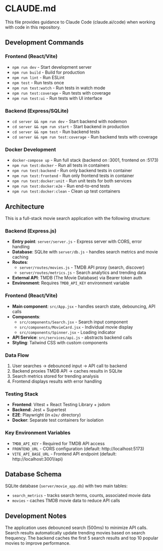 # CLAUDE.md

This file provides guidance to Claude Code (claude.ai/code) when working with code in this repository.

## Development Commands

### Frontend (React/Vite)
- `npm run dev` - Start development server
- `npm run build` - Build for production
- `npm run lint` - Run ESLint
- `npm test` - Run tests once
- `npm run test:watch` - Run tests in watch mode
- `npm run test:coverage` - Run tests with coverage
- `npm run test:ui` - Run tests with UI interface

### Backend (Express/SQLite)
- `cd server && npm run dev` - Start backend with nodemon
- `cd server && npm run start` - Start backend in production
- `cd server && npm test` - Run backend tests
- `cd server && npm run test:coverage` - Run backend tests with coverage

### Docker Development
- `docker-compose up` - Run full stack (backend on :3001, frontend on :5173)
- `npm run test:docker` - Run all tests in containers
- `npm run test:backend` - Run only backend tests in container
- `npm run test:frontend` - Run only frontend tests in container
- `npm run test:docker:unit` - Run unit tests for both services
- `npm run test:docker:e2e` - Run end-to-end tests
- `npm run test:docker:clean` - Clean up test containers

## Architecture

This is a full-stack movie search application with the following structure:

### Backend (Express.js)
- **Entry point**: `server/server.js` - Express server with CORS, error handling
- **Database**: SQLite with `server/db.js` - handles search metrics and movie caching
- **Routes**:
  - `server/routes/movies.js` - TMDB API proxy (search, discover)
  - `server/routes/metrics.js` - Search analytics and trending data
- **External API**: TMDB (The Movie Database) via Bearer token auth
- **Environment**: Requires `TMDB_API_KEY` environment variable

### Frontend (React/Vite)
- **Main component**: `src/App.jsx` - handles search state, debouncing, API calls
- **Components**:
  - `src/components/Search.jsx` - Search input component
  - `src/components/MovieCard.jsx` - Individual movie display
  - `src/components/Spinner.jsx` - Loading indicator
- **API Service**: `src/services/api.js` - abstracts backend calls
- **Styling**: Tailwind CSS with custom components

### Data Flow
1. User searches → debounced input → API call to backend
2. Backend proxies TMDB API → caches results in SQLite
3. Search metrics stored for trending analysis
4. Frontend displays results with error handling

### Testing Stack
- **Frontend**: Vitest + React Testing Library + jsdom
- **Backend**: Jest + Supertest
- **E2E**: Playwright (in `e2e/` directory)
- **Docker**: Separate test containers for isolation

### Key Environment Variables
- `TMDB_API_KEY` - Required for TMDB API access
- `FRONTEND_URL` - CORS configuration (default: http://localhost:5173)
- `VITE_API_BASE_URL` - Frontend API endpoint (default: http://localhost:3001/api)

## Database Schema

SQLite database (`server/movie_app.db`) with two main tables:
- `search_metrics` - tracks search terms, counts, associated movie data
- `movies` - caches TMDB movie data to reduce API calls

## Development Notes

The application uses debounced search (500ms) to minimize API calls. Search results automatically update trending movies based on search frequency. The backend caches the first 5 search results and top 10 popular movies to improve performance.